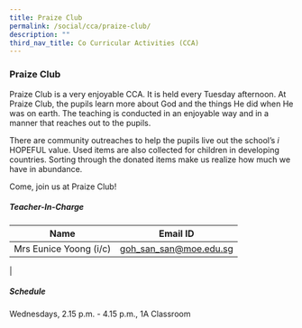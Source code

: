 ```yaml
---
title: Praize Club
permalink: /social/cca/praize-club/
description: ""
third_nav_title: Co Curricular Activities (CCA)
---
```

### **Praize Club**
Praize Club is a very enjoyable CCA. It is held every Tuesday afternoon. At Praize Club, the pupils learn more about God and the things He did when He was on earth. The teaching is conducted in an enjoyable way and in a manner that reaches out to the pupils.

There are community outreaches to help the pupils live out the school’s _i_ HOPEFUL value. Used items are also collected for children in developing countries. Sorting through the donated items make us realize how much we have in abundance.

Come, join us at Praize Club!

##### **Teacher-In-Charge**

| Name | Email ID |
|:---:|:---:|
| Mrs Eunice Yoong (i/c) | [goh_san_san@moe.edu.sg](mailto:goh_san_san@moe.edu.sg)  |
|

##### **Schedule**
Wednesdays, 2.15 p.m. - 4.15 p.m., 1A Classroom